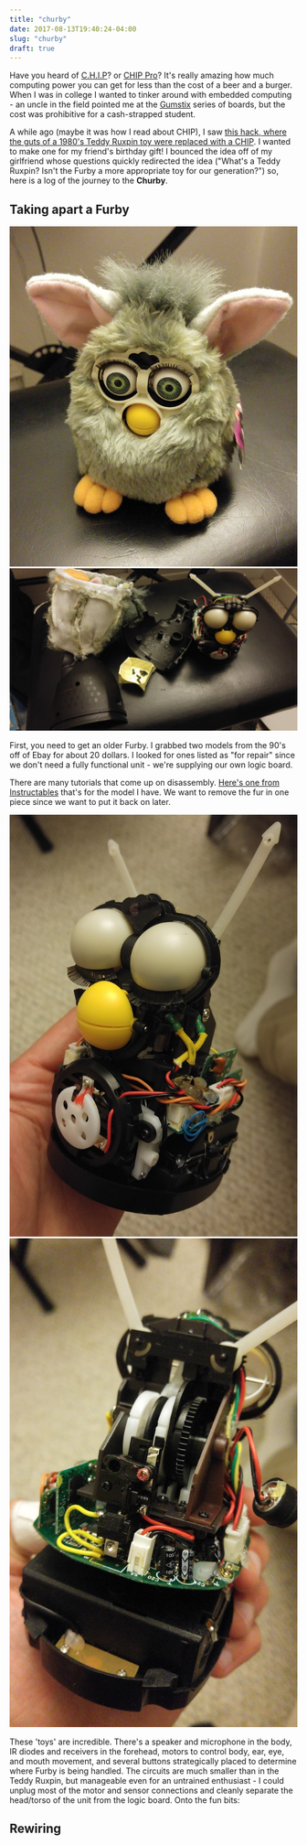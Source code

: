 ```yaml
---
title: "churby"
date: 2017-08-13T19:40:24-04:00
slug: "churby"
draft: true
---
```


Have you heard of [C.H.I.P](https://getchip.com/pages/chip)? or [CHIP
Pro](https://getchip.com/pages/chippro)? It's really amazing how much
computing power you can get for less than the cost of a beer and a
burger. When I was in college I wanted to tinker around with embedded
computing - an uncle in the field pointed me at the
[Gumstix](https://www.gumstix.com/) series of boards, but the cost was
prohibitive for a cash-strapped student.

A while ago (maybe it was how I read about CHIP), I saw [this hack,
where the guts of a 1980's Teddy Ruxpin toy were replaced with a
CHIP](http://makezine.com/projects/chippy-ruxpin/). I wanted to make
one for my friend's birthday gift! I bounced the idea off of my
girlfriend whose questions quickly redirected the idea ("What's a
Teddy Ruxpin? Isn't the Furby a more appropriate toy for our
generation?") so, here is a log of the journey to the **Churby**.

## Taking apart a Furby ##
![](furby.jpg)
![](disassembled_furby.jpg)

First, you need to get an older Furby. I grabbed two models from the
90's off of Ebay for about 20 dollars. I looked for ones listed as
"for repair" since we don't need a fully functional unit - we're
supplying our own logic board.

There are many tutorials that come up on disassembly. [Here's one from
Instructables](http://www.instructables.com/id/Push-Start-a-Comatose-Furby/)
that's for the model I have. We want to remove the fur in one piece
since we want to put it back on later.

![](disassembled_furby1-1.jpg)
![](disassembled_furby2.jpg)

These 'toys' are incredible. There's a speaker and microphone in the
body, IR diodes and receivers in the forehead, motors to control body,
ear, eye, and mouth movement, and several buttons strategically placed
to determine where Furby is being handled. The circuits are much
smaller than in the Teddy Ruxpin, but manageable even for an untrained
enthusiast - I could unplug most of the motor and sensor connections
and cleanly separate the head/torso of the unit from the logic
board. Onto the fun bits:


## Rewiring ##


